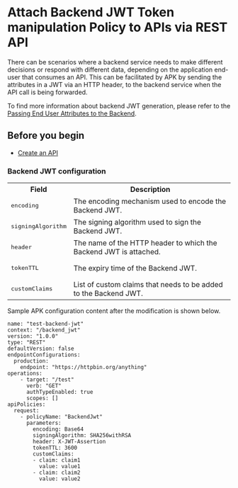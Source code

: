 # Attach Backend JWT Token manipulation Policy to APIs via REST API

There can be scenarios where a backend service needs to make different decisions or respond with different data, depending on the application end-user that consumes an API. This can be facilitated by APK by sending the attributes in a JWT via an HTTP header, to the backend service when the API call is being forwarded.

To find more information about backend JWT generation, please refer to the [Passing End User Attributes to the Backend](https://apim.docs.wso2.com/en/latest/deploy-and-publish/deploy-on-gateway/choreo-connect/passing-enduser-attributes-to-the-backend-via-choreo-connect/#enabling-the-default-backend-jwt-generator).

## Before you begin

- [Create an API](../../../get-started/quick-start-guide.md)

### Backend JWT configuration

<table>
    <tbody>
        <tr>
            <th colspan="2">Field</th>
            <th>Description</th>
        </tr>
        <tr>
            <td colspan="2" class="confluenceTd"><pre>encoding</pre></td>
            <td class="confluenceTd">The encoding mechanism used to encode the Backend JWT.</td>
        </tr>
        <tr>
            <td colspan="2" class="confluenceTd"><pre>signingAlgorithm</pre></td>
            <td class="confluenceTd">The signing algorithm used to sign the Backend JWT.</td>
        </tr>
        <tr>
            <td colspan="2" class="confluenceTd"><pre>header</pre></td>
            <td class="confluenceTd">The name of the HTTP header to which the Backend JWT is attached.</td>
        </tr>
        <tr>
            <td colspan="2" class="confluenceTd"><pre>tokenTTL</pre></td>
            <td class="confluenceTd">The expiry time of the Backend JWT.</td>
        </tr>
        <tr>
            <td colspan="2" class="confluenceTd"><pre>customClaims</pre></td>
            <td class="confluenceTd">List of custom claims that needs to be added to the Backend JWT.</td>
        </tr>
    </tbody>
</table>


   Sample APK configuration content after the modification is shown below.

   ```
   name: "test-backend-jwt"
   context: "/backend_jwt"
   version: "1.0.0"
   type: "REST"
   defaultVersion: false
   endpointConfigurations:
     production:
       endpoint: "https://httpbin.org/anything"
   operations:
       - target: "/test"
         verb: "GET"
         authTypeEnabled: true
         scopes: []
   apiPolicies:
     request:
       - policyName: "BackendJwt"
         parameters:
           encoding: Base64
           signingAlgorithm: SHA256withRSA
           header: X-JWT-Assertion
           tokenTTL: 3600
           customClaims:
           - claim: claim1
             value: value1
           - claim: claim2
             value: value2

   ```
